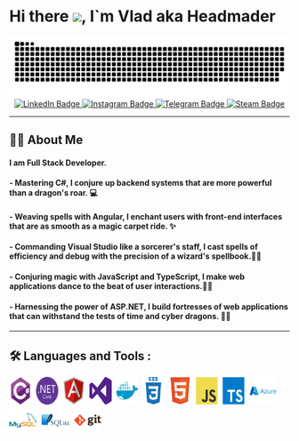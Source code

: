 <h1>
  Hi there
  <img src="https://media.giphy.com/media/hvRJCLFzcasrR4ia7z/giphy.gif" width="30px"/>,  I`m Vlad aka Headmader
</h1>
<div id="header" align="center">
<img src="https://raw.githubusercontent.com/1999AZZAR/1999AZZAR/readme/resources/img/grid-snake.svg" />

  <div id="badges">
    <a href="https://www.linkedin.com/in/vlad-nahornyi-889154239?lipi=urn%3Ali%3Apage%3Ad_flagship3_profile_view_base_contact_details%3B864l7cJ3RMuLIu5IgsurQQ%3D%3D">
    <img src="https://img.shields.io/badge/LinkedIn-blue?style=for-the-badge&logo=linkedin&logoColor=white" alt="LinkedIn Badge"/>
  </a>
    <a href="https://www.instagram.com/headmader">
    <img src="https://img.shields.io/badge/Instagram-red?style=for-the-badge&logo=instagram&logoColor=white" alt="Instagram Badge"/>
  </a>
    <a href="https://t.me/Headmader">
    <img src="https://img.shields.io/badge/Telegram-blue?style=for-the-badge&logo=telegram&logoColor=white" alt="Telegram Badge"/>
  </a>
  </a>
    <a href="https://steamcommunity.com/profiles/76561199202534426">
    <img src="https://img.shields.io/badge/Steam-darkblue?style=for-the-badge&logo=steam&logoColor=white" alt="Steam Badge"/>
  </a>
  </div>
</div>

---

## :man_technologist: About Me 

#### I am Full Stack Developer.

#### - Mastering C#, I conjure up backend systems that are more powerful than a dragon's roar. 💻 
#### - Weaving spells with Angular, I enchant users with front-end interfaces that are as smooth as a magic carpet ride. ✨
#### - Commanding Visual Studio like a sorcerer's staff, I cast spells of efficiency and debug with the precision of a wizard's spellbook.🧙‍♂️
#### - Conjuring magic with JavaScript and TypeScript, I make web applications dance to the beat of user interactions.🕺💃
#### - Harnessing the power of ASP.NET, I build fortresses of web applications that can withstand the tests of time and cyber dragons. 🏰🐉
---

## :hammer_and_wrench: Languages and Tools :
<div>
  <img src="https://github.com/devicons/devicon/blob/master/icons/csharp/csharp-original.svg" title="C#" alt="C#" width="40" height="50"/>&nbsp;
  <img src="https://github.com/devicons/devicon/blob/master/icons/dotnetcore/dotnetcore-original.svg" title=".Net Core" alt=".Net Core" width="40" height="50"/>&nbsp;
  <img src="https://github.com/devicons/devicon/blob/master/icons/angularjs/angularjs-original.svg" title="Angular" alt="Angular" width="40" height="50"/>&nbsp;
  <img src="https://github.com/devicons/devicon/blob/master/icons/visualstudio/visualstudio-plain.svg" title="VS" alt="VS" width="40" height="50"/>&nbsp;
  <img src="https://github.com/devicons/devicon/blob/master/icons/docker/docker-plain.svg" title="Docker" alt="Docker" width="40" height="50"/>&nbsp;
  <img src="https://github.com/devicons/devicon/blob/master/icons/css3/css3-plain-wordmark.svg"  title="CSS3" alt="CSS" width="40" height="50"/>&nbsp;
  <img src="https://github.com/devicons/devicon/blob/master/icons/html5/html5-original.svg" title="HTML5" alt="HTML" width="40" height="50"/>&nbsp;
  <img src="https://github.com/devicons/devicon/blob/master/icons/javascript/javascript-original.svg" title="JavaScript" alt="JavaScript" width="40" height="50"/>&nbsp;
  <img src="https://github.com/devicons/devicon/blob/master/icons/typescript/typescript-original.svg" title="TypeScript" alt="TypeScript" width="40" height="50"/>&nbsp;
  <img src="https://github.com/devicons/devicon/blob/master/icons/azure/azure-original-wordmark.svg" title="Azure"  alt="Azure" width="50" height="50" />&nbsp;
  <img src="https://github.com/devicons/devicon/blob/master/icons/mysql/mysql-original-wordmark.svg" title="MySQL"  alt="MySQL" width="50" height="50" />&nbsp;
  <img src="https://github.com/devicons/devicon/blob/master/icons/sqlite/sqlite-original-wordmark.svg" title="Sqlite" alt="Sqlite" width="50" height="50" />&nbsp;
  <img src="https://github.com/devicons/devicon/blob/master/icons/git/git-original-wordmark.svg" title="Git" alt="Git" width="50" height="50"/>
</div>

<!--
**HeadMader/HeadMader** is a ✨ _special_ ✨ repository because its `README.md` (this file) appears on your GitHub profile.

Here are some ideas to get you started:

- 🔭 I’m currently working on ...
- 🌱 I’m currently learning ...
- 👯 I’m looking to collaborate on ...
- 🤔 I’m looking for help with ...
- 💬 Ask me about ...
- 📫 How to reach me: ...
- 😄 Pronouns: ...
- ⚡ Fun fact: ...
-->
